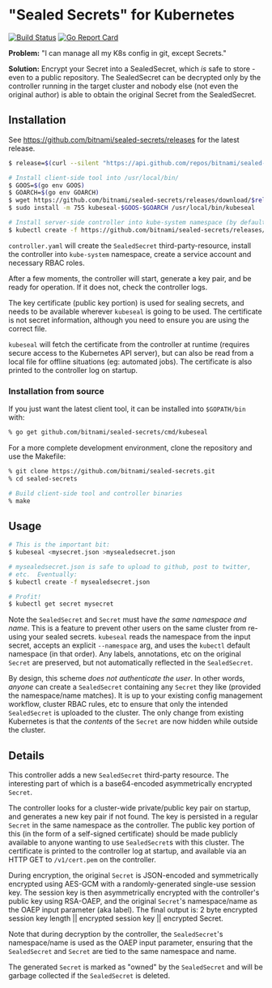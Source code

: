 # "Sealed Secrets" for Kubernetes

[![Build Status](https://travis-ci.org/bitnami/sealed-secrets.svg?branch=master)](https://travis-ci.org/bitnami/sealed-secrets)
[![Go Report Card](https://goreportcard.com/badge/github.com/bitnami/sealed-secrets)](https://goreportcard.com/report/github.com/bitnami/sealed-secrets)

**Problem:** "I can manage all my K8s config in git, except Secrets."

**Solution:** Encrypt your Secret into a SealedSecret, which *is* safe
to store - even to a public repository.  The SealedSecret can be
decrypted only by the controller running in the target cluster and
nobody else (not even the original author) is able to obtain the
original Secret from the SealedSecret.

## Installation

See https://github.com/bitnami/sealed-secrets/releases for the latest
release.

```sh
$ release=$(curl --silent "https://api.github.com/repos/bitnami/sealed-secrets/releases/latest" | sed -n 's/.*"tag_name": *"\([^"]*\)".*/\1/p')

# Install client-side tool into /usr/local/bin/
$ GOOS=$(go env GOOS)
$ GOARCH=$(go env GOARCH)
$ wget https://github.com/bitnami/sealed-secrets/releases/download/$release/kubeseal-$GOOS-$GOARCH
$ sudo install -m 755 kubeseal-$GOOS-$GOARCH /usr/local/bin/kubeseal

# Install server-side controller into kube-system namespace (by default)
$ kubectl create -f https://github.com/bitnami/sealed-secrets/releases/download/$release/controller.yaml
```

`controller.yaml` will create the `SealedSecret` third-party-resource,
install the controller into `kube-system` namespace, create a service
account and necessary RBAC roles.

After a few moments, the controller will start, generate a key pair,
and be ready for operation.  If it does not, check the controller
logs.

The key certificate (public key portion) is used for sealing secrets,
and needs to be available wherever `kubeseal` is going to be
used. The certificate is not secret information, although you need to
ensure you are using the correct file.

`kubeseal` will fetch the certificate from the controller at
runtime (requires secure access to the Kubernetes API server), but can
also be read from a local file for offline situations (eg: automated
jobs).  The certificate is also printed to the controller log on
startup.

### Installation from source

If you just want the latest client tool, it can be installed into
`$GOPATH/bin` with:

```sh
% go get github.com/bitnami/sealed-secrets/cmd/kubeseal
```

For a more complete development environment, clone the repository and
use the Makefile:

```sh
% git clone https://github.com/bitnami/sealed-secrets.git
% cd sealed-secrets

# Build client-side tool and controller binaries
% make
```

## Usage

```sh
# This is the important bit:
$ kubeseal <mysecret.json >mysealedsecret.json

# mysealedsecret.json is safe to upload to github, post to twitter,
# etc.  Eventually:
$ kubectl create -f mysealedsecret.json

# Profit!
$ kubectl get secret mysecret
```

Note the `SealedSecret` and `Secret` must have *the same namespace and
name*.  This is a feature to prevent other users on the same cluster
from re-using your sealed secrets.  `kubeseal` reads the namespace
from the input secret, accepts an explicit `--namespace` arg, and uses
the `kubectl` default namespace (in that order). Any labels,
annotations, etc on the original `Secret` are preserved, but not
automatically reflected in the `SealedSecret`.

By design, this scheme *does not authenticate the user*.  In other
words, *anyone* can create a `SealedSecret` containing any `Secret`
they like (provided the namespace/name matches).  It is up to your
existing config management workflow, cluster RBAC rules, etc to ensure
that only the intended `SealedSecret` is uploaded to the cluster.  The
only change from existing Kubernetes is that the *contents* of the
`Secret` are now hidden while outside the cluster.

## Details

This controller adds a new `SealedSecret` third-party resource.  The
interesting part of which is a base64-encoded asymmetrically encrypted
`Secret`.

The controller looks for a cluster-wide private/public key pair on
startup, and generates a new key pair if not found.  The key is
persisted in a regular `Secret` in the same namespace as the
controller.  The public key portion of this (in the form of a
self-signed certificate) should be made publicly available to anyone
wanting to use `SealedSecret`s with this cluster.  The certificate is
printed to the controller log at startup, and available via an HTTP
GET to `/v1/cert.pem` on the controller.

During encryption, the original `Secret` is JSON-encoded and
symmetrically encrypted using AES-GCM with a randomly-generated
single-use session key.  The session key is then asymmetrically
encrypted with the controller's public key using RSA-OAEP, and the
original `Secret`'s namespace/name as the OAEP input parameter (aka
label).  The final output is: 2 byte encrypted session key length ||
encrypted session key || encrypted Secret.

Note that during decryption by the controller, the `SealedSecret`'s
namespace/name is used as the OAEP input parameter, ensuring that the
`SealedSecret` and `Secret` are tied to the same namespace and name.

The generated `Secret` is marked as "owned" by the `SealedSecret` and
will be garbage collected if the `SealedSecret` is deleted.
